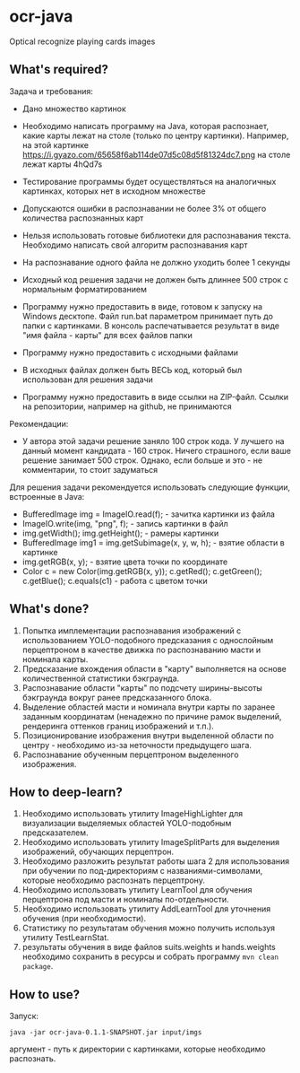 # ocr-java
Optical recognize playing cards images

## What's required?

Задача и требования:

- Дано множество картинок
- Необходимо написать программу на Java, которая распознает, какие карты лежат на столе (только по центру картинки). Например, на этой картинке https://i.gyazo.com/65658f6ab114de07d5c08d5f81324dc7.png на столе лежат карты 4hQd7s
- Тестирование программы будет осуществляться на аналогичных картинках, которых нет в исходном множестве
- Допускаются ошибки в распознавании не более 3% от общего количества распознанных карт
- Нельзя использовать готовые библиотеки для распознавания текста. Необходимо написать свой алгоритм распознавания карт
- На распознавание одного файла не должно уходить более 1 секунды
- Исходный код решения задачи не должен быть длиннее 500 строк с нормальным форматированием

- Программу нужно предоставить в виде, готовом к запуску на Windows десктопе. Файл run.bat параметром принимает путь до папки с картинками. В консоль распечатывается результат в виде "имя файла - карты" для всех файлов папки
- Программу нужно предоставить с исходными файлами
- В исходных файлах должен быть ВЕСЬ код, который был использован для решения задачи
- Программу нужно предоставить в виде ссылки на ZIP-файл. Ссылки на репозитории, например на github, не принимаются

Рекомендации:

- У автора этой задачи решение заняло 100 строк кода. У лучшего на данный момент кандидата - 160 строк. Ничего страшного, если ваше решение занимает 500 строк. Однако, если больше и это - не комментарии, то стоит задуматься

Для решения задачи рекомендуется использовать следующие функции, встроенные в Java:

- BufferedImage img = ImageIO.read(f); - зачитка картинки из файла
- ImageIO.write(img, "png", f); - запись картинки в файл
- img.getWidth(); img.getHeight(); - рамеры картинки
- BufferedImage img1 = img.getSubimage(x, y, w, h); - взятие области в картинке
- img.getRGB(x, y); - взятие цвета точки по координате
- Color c = new Color(img.getRGB(x, y)); c.getRed(); c.getGreen(); c.getBlue(); c.equals(c1) - работа с цветом точки


## What's done?

1. Попытка имплементации распознавания изображений с использованием YOLO-подобного предсказания с однослойным перцептроном в качестве движка по распознаванию масти и номинала карты.
2. Предсказание вхождения области в "карту" выполняется на основе количественной статистики бэкграунда.
3. Распознавание области "карты" по подсчету ширины-высоты бэкграунда вокруг ранее предсказанного блока.
4. Выделение областей масти и номинала внутри карты по заранее заданным координатам (ненадежно по причине рамок выделений, рендеринга оттенков границ изображений и т.п.).
5. Позиционирование изображения внутри выделенной области по центру - необходимо из-за неточности предыдущего шага.
6. Распознавание обученным перцептроном выделенного изображения.

## How to deep-learn?

1. Необходимо использовать утилиту ImageHighLighter для визуализации выделяемых областей YOLO-подобным предсказателем.
2. Необходимо использовать утилиту ImageSplitParts для выделения изображений, обучающих перцептрон.
3. Необходимо разложить результат работы шага 2 для использования при обучении по под-директориям с названиями-символами, которые необходимо распознать перцептрону.
4. Необходимо использовать утилиту LearnTool для обучения перцептрона под масти и номиналы по-отдельности.
5. Необходимо использовать утилиту AddLearnTool для уточнения обучения (при необходимости).
6. Статистику по результатам обучения можно получить используя утилиту TestLearnStat.
7. результаты обучения в виде файлов suits.weights и hands.weights необходимо сохранить в ресурсы и собрать программу `mvn clean package`.

## How to use?

Запуск:

`java -jar ocr-java-0.1.1-SNAPSHOT.jar input/imgs`

аргумент - путь к директории с картинками, которые необходимо распознать.